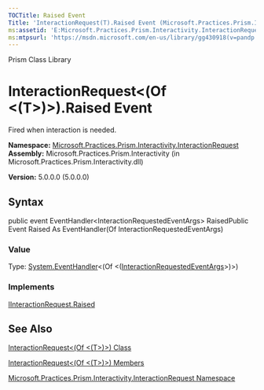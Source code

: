 ```yaml
---
TOCTitle: Raised Event
Title: 'InteractionRequest(T).Raised Event (Microsoft.Practices.Prism.Interactivity.InteractionRequest)'
ms:assetid: 'E:Microsoft.Practices.Prism.Interactivity.InteractionRequest.InteractionRequest\`1.Raised'
ms:mtpsurl: 'https://msdn.microsoft.com/en-us/library/gg430918(v=pandp.50)'
---
```


Prism Class Library

InteractionRequest&lt;(Of &lt;(T&gt;)&gt;).Raised Event
===========================================================

Fired when interaction is needed.

**Namespace:** [Microsoft.Practices.Prism.Interactivity.InteractionRequest](https://msdn.microsoft.com/library/microsoft.practices.prism.interactivity.interactionrequest)
**Assembly:** Microsoft.Practices.Prism.Interactivity (in Microsoft.Practices.Prism.Interactivity.dll)

**Version:** 5.0.0.0 (5.0.0.0)

## Syntax


public event EventHandler&lt;InteractionRequestedEventArgs&gt; RaisedPublic Event Raised As EventHandler(Of InteractionRequestedEventArgs)
### Value

Type: [System.EventHandler](http://msdn.microsoft.com/en-us/library/db0etb8x)&lt;(Of &lt;([InteractionRequestedEventArgs](https://msdn.microsoft.com/library/microsoft.practices.prism.interactivity.interactionrequest.interactionrequestedeventargs)&gt;)&gt;)
### Implements

[IInteractionRequest.Raised](https://msdn.microsoft.com/library/microsoft.practices.prism.interactivity.interactionrequest.iinteractionrequest.raised)

See Also
--------


[InteractionRequest&lt;(Of &lt;(T&gt;)&gt;) Class](https://msdn.microsoft.com/library/microsoft.practices.prism.interactivity.interactionrequest.interactionrequest%601)

[InteractionRequest&lt;(Of &lt;(T&gt;)&gt;) Members](https://msdn.microsoft.com/allmembers.t:microsoft.practices.prism.interactivity.interactionrequest.interactionrequest%601)

[Microsoft.Practices.Prism.Interactivity.InteractionRequest Namespace](https://msdn.microsoft.com/library/microsoft.practices.prism.interactivity.interactionrequest)
